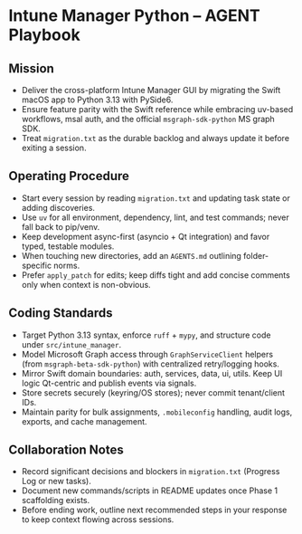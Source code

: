 # Intune Manager Python – AGENT Playbook

## Mission
- Deliver the cross-platform Intune Manager GUI by migrating the Swift macOS app to Python 3.13 with PySide6.
- Ensure feature parity with the Swift reference while embracing uv-based workflows, msal auth, and the official `msgraph-sdk-python` MS graph SDK.
- Treat `migration.txt` as the durable backlog and always update it before exiting a session.

## Operating Procedure
- Start every session by reading `migration.txt` and updating task state or adding discoveries.
- Use `uv` for all environment, dependency, lint, and test commands; never fall back to pip/venv.
- Keep development async-first (asyncio + Qt integration) and favor typed, testable modules.
- When touching new directories, add an `AGENTS.md` outlining folder-specific norms.
- Prefer `apply_patch` for edits; keep diffs tight and add concise comments only when context is non-obvious.

## Coding Standards
- Target Python 3.13 syntax, enforce `ruff` + `mypy`, and structure code under `src/intune_manager`.
- Model Microsoft Graph access through `GraphServiceClient` helpers (from `msgraph-beta-sdk-python`) with centralized retry/logging hooks.
- Mirror Swift domain boundaries: auth, services, data, ui, utils. Keep UI logic Qt-centric and publish events via signals.
- Store secrets securely (keyring/OS stores); never commit tenant/client IDs.
- Maintain parity for bulk assignments, `.mobileconfig` handling, audit logs, exports, and cache management.

## Collaboration Notes
- Record significant decisions and blockers in `migration.txt` (Progress Log or new tasks).
- Document new commands/scripts in README updates once Phase 1 scaffolding exists.
- Before ending work, outline next recommended steps in your response to keep context flowing across sessions.

